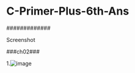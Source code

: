 # C-Primer-Plus-6th-Ans

#############

Screenshot

###ch02###

1.![image](https://user-images.githubusercontent.com/65354319/118496672-edd28780-b756-11eb-8103-355af4172ab5.png)
